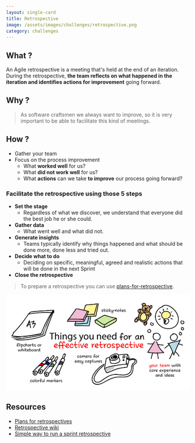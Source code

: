 ```yaml
---
layout: single-card
title: Retrospective
image: /assets/images/challenges/retrospective.png
category: challenges
---
```



## What ?
An Agile retrospective is a meeting that's held at the end of an iteration.  
During the retrospective, **the team reflects on what happened in the iteration and identifies actions for improvement** going forward.

## Why ?
> As software craftsmen we always want to improve, so it is very important to be able to facilitate this kind of meetings.

## How ?
* Gather your team
* Focus on the process improvement
  * What **worked well** for us?
  * What **did not work well** for us?
  * What **actions** can we take **to improve** our process going forward?

### Facilitate the retrospective using those 5 steps
  *  **Set the stage**
      * Regardless of what we discover, we understand that everyone did the best job he or she could.
  * **Gather data**
      * What went well and what did not.
  * **Generate insights**
      * Teams typically identify why things happened and what should be done more, done less and tried out.
  * **Decide what to do**
      * Deciding on specific, meaningful, agreed and realistic actions that will be done in the next Sprint
  * **Close the retrospective**


> To prepare a retrospective you can use [plans-for-retrospective](https://plans-for-retrospectives.com/en/).

![Facilitate retrospective](/assets/images/retrospective2.jpg)  

## Resources
* [Plans for retrospectives](https://plans-for-retrospectives.com/)
* [Retrospective wiki](http://retrospectivewiki.org/index.php?title=Retrospective_Plans)
* [Simple way to run a sprint retrospective](https://www.mountaingoatsoftware.com/blog/a-simple-way-to-run-a-sprint-retrospective)

